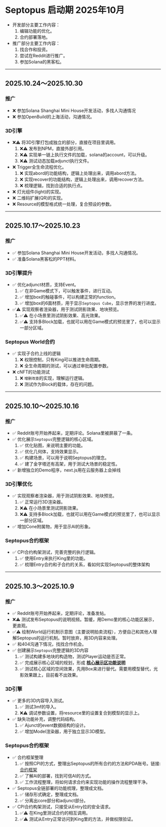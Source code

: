 # Septopus 启动期 2025年10月

* 开发部分主要工作内容：
    1. 编辑功能的优化。
    2. 合约部署落地。
* 推广部分主要工作内容：
    1. 找合作和投资。
    2. 尝试在Reddit进行推广。
    3. 参加Solana的黑客松。

------------------------------------------------------

## 2025.10.24～2025.10.30

### 推广

* ❌ 参加Solana Shanghai Mini House开发活动，多找人沟通情况
* ❌ 参加OpenBuild的上海活动，沟通情况。

### 3D引擎

* ❌⚠️ 将3D引擎打包成独立的部分，直接在项目里调用。
    1. ❌⚠️ 发布到NPM，直接外部引用。
    2. ❌⚠️ 实现单一链上执行文件的加载，solana的account，可以升级。
    3. ❌⚠️ 测试动态加载adjunct执行文件。
* ❌ Trigger全生命流程优化。
    1. ❌ 实现abord的功能结构，逻辑上处理出来，调用abord方法。
    2. ❌ 实现recover的功能结构，逻辑上处理出来，调用recover方法。
    3. ❌ 梳理逻辑，找到合适的执行点。
* ❌ 灯光组件(light)的实现。
* ❌ 二维码扩展(QR)的实现。
* ❌ Resource的模型格式统一处理，复合预设的参数。

------------------------------------------------------

## 2025.10.17～2025.10.23

### 推广

* ✅ 参加Solana Shanghai Mini House开发活动，多找人沟通情况。
* ✅ 准备Solana黑客松的PPT材料。
  
### 3D引擎提升

* ✅ 优化adjunct材质，支持Event。
    1. ✅ 在非Game模式下，可以触发事件，进行互动。
    2. ✅ 增加box的触碰事件，可以构建正常的function。
    3. ✅ 增加box的6面材质，用于显示`Septopus Cube`，显示世界的发行进度。
* ✅⚠️ 实现观察者渲染器，用于测试阴影效果、地块预览。
    1. ✅⚠️ 在小场景里测试阴影效果、高光效果。
    2. ✅⚠️ 支持多Block加载，也就可以用在Game模式的预览里了，也可以显示一部分区域。

### Septopus World合约

* ✅ 实现子合约上线的逻辑
    1. ❌ 权限控制，只有King可以推进生命周期。
    2. ❌ 全生命周期的测试，可以通过审批配置参数。
* ❌ cNFT的功能测试
    1. ❌ `增删改查`的实现，理解运行逻辑。
    2. ❌ 测试作为Block的载体，存在的问题。
  
------------------------------------------------------

## 2025.10.10～2025.10.16

### 推广

* ✅ Reddit账号开始养起来，定期评论。Solana里被屏蔽了一条。
* ✅ 优化展示`Septopus`完整逻辑的核心区域。
    1. ✅ 优化贴图，来说明主要的功能。
    2. ✅ 优化几何体，支持效果显示。
    3. ✅ 构建场景，可以用于说明Septopus的理念。
    4. ✅ 建了金字塔还有高架，用于测试大场景的稳定性。
* ✅ 新增独立的Demo程序，next.js用在云服务器上会掉线

### 3D引擎优化

* ✅ 实现观察者渲染器，用于测试阴影效果、地块预览。
    1. ✅ 正常运行3D渲染器。
    2. ❌⚠️ 在小场景里测试阴影效果。
    3. ❌⚠️ 支持多Block加载，也就可以用在Game模式的预览里了，也可以显示一部分区域。
* ✅ 增加Cone附属物，用于显示AI的形象。

### Septopus合约框架

* ✅ CPI合约构架测试，完善完整的执行逻辑。
    1. ✅ 使用Entry来执行King里的功能。
    2. ✅ 梳理Entry合约和子合约的关系，看如何实现Septopus的整体架构

------------------------------------------------------

## 2025.10.3～2025.10.9

### 推广

* ✅ Reddit账号开始养起来，定期评论，准备发帖。
* ❌⚠️ 测试发布Septopus的说明视频。暂缓，用Demo里的核心功能区展示，更直观。
* ✅⚠️ 绘制World运行机制示意图（主要说明拍卖流程），方便自己和其他人理解Septopus的运行机制。暂时放弃，用3D内容来处理。
* ✅ 和404沟通下情况，找找合作机会。
* ✅ 创建展示`Septopus`完整逻辑的3D内容
    1. ✅ 测试构建多地块的构造物，测试Player运动是否正常。  
    2. ✅ 完成展示核心区域的规划，形成 **[核心展示区功能说明](./marketing/function_area.md)**
    3. ✅ 测试核心区域的空间效果，先用Box来进行替代。需要用模型替代，光影效果跟上，目前看不出效果。
  
### 3D引擎

* ✅ 更多的3D内容导入测试。
    1. ✅ 测试3mf的导入。
    2. ❌⚠️ 调试参数设置，将resource里的设置复合到模型的显示上。
* ✅ 缺失功能补充，调整代码结构。
    1. ✅ Ajunct的event数据结构的设计。
    2. ✅ 增加Model渲染器，用于独立显示3D模型。

### Septopus合约框架

* ✅ 合约框架整理
    1. ✅ 按照CPI的方式，整理出Septopus的所有合约的方法和PDA账号。链接:[合约框架](./structure.md)
    2. ✅ 了解AI的部署，找到可信AI的方式。
    3. ✅ 工作流程整理，将如何请求合约来实现功能的操作流程整理干净。
* ✅ Septopus全链部署的功能梳理，整理成文档。
    1. ✅ 储存形式确定，整理成文档。
    2. ✅ 分离出core部分和adjunct部分。
* ✅ CPI合约构架测试，只接受从Entry拉的安全请求。
    1. ✅⚠️ 在King里测试合约的相互调用。
    2. ✅⚠️ 测试从Entry正常访问到King里的方法，并做权限验证。
